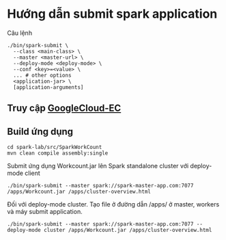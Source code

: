 # Hướng dẫn submit spark application

Câu lệnh 
```
./bin/spark-submit \
  --class <main-class> \
  --master <master-url> \
  --deploy-mode <deploy-mode> \
  --conf <key>=<value> \
  ... # other options
  <application-jar> \
  [application-arguments]
```

## Truy cập [GoogleCloud-EC](https://github.com/anhtp4495/spark-lab/blob/main/h%C6%B0%E1%BB%9Bng-d%E1%BA%ABn/H%C6%B0%E1%BB%9Bng%20d%E1%BA%ABn%20s%E1%BB%AD%20d%E1%BB%A5ng%20SSH%20t%E1%BB%9Bi%20Server.md)
## Build ứng dụng
```
cd spark-lab/src/SparkWorkCount
mvn clean compile assembly:single
```

Submit ứng dụng Workcount.jar <filename> lên Spark standalone cluster với deploy-mode client
```
./bin/spark-submit --master spark://spark-master-app.com:7077 /apps/Workcount.jar /apps/cluster-overview.html
```
Đối với deploy-mode cluster. Tạo file ở đường dẫn /apps/ ở master, workers và máy submit application.
```
./bin/spark-submit --master spark://spark-master-app.com:7077 --deploy-mode cluster /apps/Workcount.jar /apps/cluster-overview.html
```
